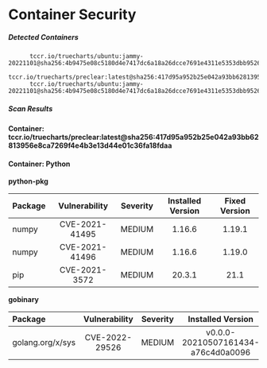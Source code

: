 # Container Security

##### Detected Containers

          tccr.io/truecharts/ubuntu:jammy-20221101@sha256:4b9475e08c5180d4e7417dc6a18a26dcce7691e4311e5353dbb952645c5ff43f
          tccr.io/truecharts/preclear:latest@sha256:417d95a952b25e042a93bb62813956e8ca7269f4e4b3e13d44e01c36fa18fdaa
          tccr.io/truecharts/ubuntu:jammy-20221101@sha256:4b9475e08c5180d4e7417dc6a18a26dcce7691e4311e5353dbb952645c5ff43f

##### Scan Results

**Container: tccr.io/truecharts/preclear:latest@sha256:417d95a952b25e042a93bb62813956e8ca7269f4e4b3e13d44e01c36fa18fdaa**

#### Container: Python
    

**python-pkg**

      
| Package         |    Vulnerability   |   Severity  |  Installed Version | Fixed Version |
|:----------------|:------------------:|:-----------:|:------------------:|:-------------:|
| numpy         |    CVE-2021-41495   |   MEDIUM  |  1.16.6 | 1.19.1 |
| numpy         |    CVE-2021-41496   |   MEDIUM  |  1.16.6 | 1.19.0 |
| pip         |    CVE-2021-3572   |   MEDIUM  |  20.3.1 | 21.1 |

**gobinary**

      
| Package         |    Vulnerability   |   Severity  |  Installed Version | Fixed Version |
|:----------------|:------------------:|:-----------:|:------------------:|:-------------:|
| golang.org/x/sys         |    CVE-2022-29526   |   MEDIUM  |  v0.0.0-20210507161434-a76c4d0a0096 | 0.0.0-20220412211240-33da011f77ad |

